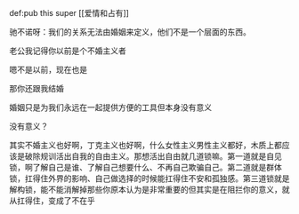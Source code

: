 def:pub this super [[爱情和占有]]

驰不诺呀：我们的关系无法由婚姻来定义，他们不是一个层面的东西。

老公我记得你以前是个不婚主义者

嗯不是以前，现在也是

那你还跟我结婚

婚姻只是为我们永远在一起提供方便的工具但本身没有意义

没有意义？

其实不婚主义也好啊，丁克主义也好啊，什么女性主义男性主义都好，木质上都应该是破除规训活出自我的自由主义。那想活出自由就几道锁嘛。第一道就是自见锁，啊了解自己是谁、了解自己想要什么、不再自己欺骗自己。第二道就是群体锁，扛得住外界的影响、自己做选择的时候能扛得住不安和孤独感。第三道锁就是解构锁，能不能消解掉那些你原本认为是非常重要的但其实是在阻拦你的意义，就从扛得住，变成了不在乎